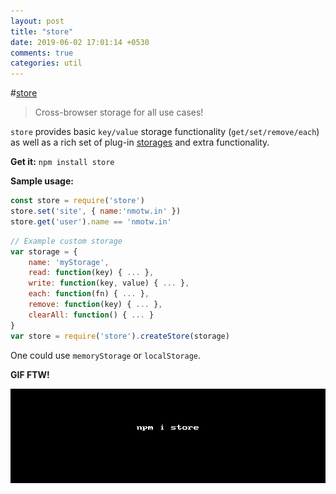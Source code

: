 ```yaml
---
layout: post
title: "store"
date: 2019-06-02 17:01:14 +0530
comments: true
categories: util 
---
```


#[store](https://www.npmjs.com/package/store)
> Cross-browser storage for all use cases!

`store` provides basic `key/value` storage functionality (`get/set/remove/each`) as well as a rich set of plug-in [storages](https://github.com/marcuswestin/store.js#user-content-storages) and extra functionality.

__Get it:__ `npm install store`

__Sample usage:__

```js
const store = require('store')
store.set('site', { name:'nmotw.in' })
store.get('user').name == 'nmotw.in'
```

```js
// Example custom storage
var storage = {
	name: 'myStorage',
	read: function(key) { ... },
	write: function(key, value) { ... },
	each: function(fn) { ... },
	remove: function(key) { ... },
	clearAll: function() { ... }
}
var store = require('store').createStore(storage)
```

One could use `memoryStorage` or `localStorage`.

__GIF FTW!__

![store](/images/store/store.gif)